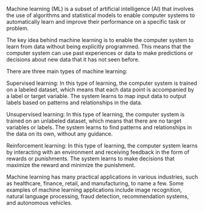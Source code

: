 Machine learning (ML) is a subset of artificial intelligence (AI) that involves the use of algorithms and statistical models to enable computer systems to automatically learn and improve their performance on a specific task or problem.

The key idea behind machine learning is to enable the computer system to learn from data without being explicitly programmed. This means that the computer system can use past experiences or data to make predictions or decisions about new data that it has not seen before.

There are three main types of machine learning:

Supervised learning: In this type of learning, the computer system is trained on a labeled dataset, which means that each data point is accompanied by a label or target variable. The system learns to map input data to output labels based on patterns and relationships in the data.

Unsupervised learning: In this type of learning, the computer system is trained on an unlabeled dataset, which means that there are no target variables or labels. The system learns to find patterns and relationships in the data on its own, without any guidance.

Reinforcement learning: In this type of learning, the computer system learns by interacting with an environment and receiving feedback in the form of rewards or punishments. The system learns to make decisions that maximize the reward and minimize the punishment.

Machine learning has many practical applications in various industries, such as healthcare, finance, retail, and manufacturing, to name a few. Some examples of machine learning applications include image recognition, natural language processing, fraud detection, recommendation systems, and autonomous vehicles.
